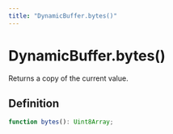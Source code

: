 ```yaml
---
title: "DynamicBuffer.bytes()"
---
```


# DynamicBuffer.bytes()

Returns a copy of the current value.

## Definition

```ts
function bytes(): Uint8Array;
```
